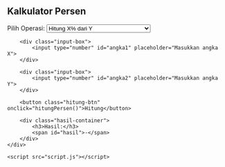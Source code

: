 <!DOCTYPE html>
<html lang="id">
<head>
    <meta charset="UTF-8">
    <meta name="viewport" content="width=device-width, initial-scale=1.0">
    <title>Kalkulator Persen</title>
    <link rel="stylesheet" href="style.css">
<body>
    <div class="container">
        <h2>Kalkulator Persen</h2>
        <label for="pilihan">Pilih Operasi:</label>
        <select id="pilihan">
            <option value="1">Hitung X% dari Y</option>
            <option value="2">Hitung X sebagai persen dari Y</option>
            <option value="3">Hitung nilai dari persen X terhadap Y</option>
        </select>

        <div class="input-box">
            <input type="number" id="angka1" placeholder="Masukkan angka X">
        </div>
        
        <div class="input-box">
            <input type="number" id="angka2" placeholder="Masukkan angka Y">
        </div>
   
        <button class="hitung-btn" onclick="hitungPersen()">Hitung</button>

        <div class="hasil-container">
            <h3>Hasil:</h3>
            <span id="hasil">-</span>
        </div>
    </div>

    <script src="script.js"></script>
</body>
</html>
